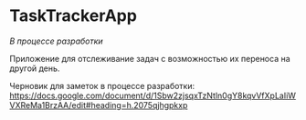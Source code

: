 # TaskTrackerApp
*В процессе разработки*

Приложение для отслеживание задач с возможностью их переноса на другой день.

Черновик для заметок в процессе разработки:
https://docs.google.com/document/d/1Sbw2zjsqxTzNtln0gY8kqvVfXpLaIiWVXReMa1BrzAA/edit#heading=h.2075qjhgpkxp
